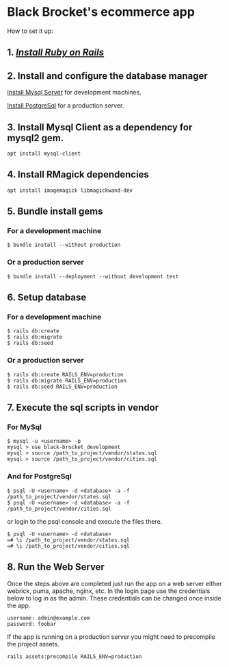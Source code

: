 # Black Brocket's ecommerce app

How to set it up:

## 1. [*Install Ruby on Rails*](https://www.digitalocean.com/community/tutorials/how-to-install-ruby-on-rails-with-rbenv-on-ubuntu-18-04)

## 2. Install and configure the database manager
[Install Mysql Server](https://www.digitalocean.com/community/tutorials/how-to-install-mysql-on-ubuntu-18-04) for development machines.

[Install PostgreSql](https://www.digitalocean.com/community/tutorials/how-to-install-and-use-postgresql-on-ubuntu-18-04) for a production server.

## 3. Install Mysql Client as a dependency for mysql2 gem.

    apt install mysql-client

## 4. Install RMagick dependencies

    apt install imagemagick libmagickwand-dev

## 5. Bundle install gems
### For a development machine
    $ bundle install --without production

### Or a production server
    $ bundle install --deployment --without development test

## 6. Setup database
### For a development machine
    $ rails db:create
    $ rails db:migrate
    $ rails db:seed

### Or a production server
    $ rails db:create RAILS_ENV=production
    $ rails db:migrate RAILS_ENV=production
    $ rails db:seed RAILS_ENV=production

## 7. Execute the sql scripts in vendor
### For MySql
    $ mysql -u <username> -p
    mysql > use black-brocket_development
    mysql > source /path_to_project/vendor/states.sql
    mysql > source /path_to_project/vendor/cities.sql

### And for PostgreSql
    $ psql -U <username> -d <database> -a -f /path_to_project/vendor/states.sql
    $ psql -U <username> -d <database> -a -f /path_to_project/vendor/cities.sql

or login to the psql console and execute the files there.

    $ psql -U <username> -d <database>
    =# \i /path_to_project/vendor/states.sql
    =# \i /path_to_project/vendor/cities.sql


## 8. Run the Web Server
Once the steps above are completed just run the app on a web server
either webrick, puma, apache, nginx, etc. In the login page use the credentials
below to log in as the admin. These credentials can be changed once inside
the app.

    username: admin@example.com
    password: foobar

If the app is running on a production server you might need to precompile
the project assets.

    rails assets:precompile RAILS_ENV=production

